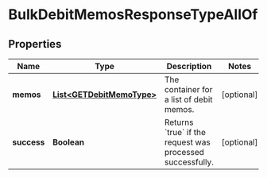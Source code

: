 

# BulkDebitMemosResponseTypeAllOf


## Properties

| Name | Type | Description | Notes |
|------------ | ------------- | ------------- | -------------|
|**memos** | [**List&lt;GETDebitMemoType&gt;**](GETDebitMemoType.md) | The container for a list of debit memos.  |  [optional] |
|**success** | **Boolean** | Returns &#x60;true&#x60; if the request was processed successfully. |  [optional] |



